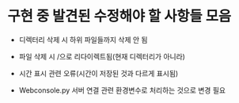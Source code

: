# 구현 중 발견된 수정해야 할 사항들 모음

- 디렉터리 삭제 시 하위 파일들까지 삭제 안 됨

- 파일 삭제 시 /으로 리다이렉트됨(현재 디렉터리가 아니라)

- 시간 표시 관련 오류(시간이 저장된 것과 다르게 표시됨)

- Webconsole.py 서버 연결 관련 환경변수로 처리하는 것으로 변경 필요